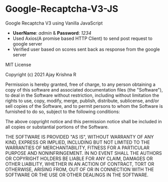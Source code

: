 # Google-Recaptcha-V3-JS

Google Recaptcha V3 using Vanilla JavaScript

  - **UserName**: *admin* & **Password**: *1234*
  - Used Axios(A promise based HTTP Client) to send post request to google server
  - Verified user based on scores sent back as response from the google server

MIT License

Copyright (c) 2021 Ajay Krishna R

Permission is hereby granted, free of charge, to any person obtaining a copy
of this software and associated documentation files (the "Software"), to deal
in the Software without restriction, including without limitation the rights
to use, copy, modify, merge, publish, distribute, sublicense, and/or sell
copies of the Software, and to permit persons to whom the Software is
furnished to do so, subject to the following conditions:

The above copyright notice and this permission notice shall be included in all
copies or substantial portions of the Software.

THE SOFTWARE IS PROVIDED "AS IS", WITHOUT WARRANTY OF ANY KIND, EXPRESS OR
IMPLIED, INCLUDING BUT NOT LIMITED TO THE WARRANTIES OF MERCHANTABILITY,
FITNESS FOR A PARTICULAR PURPOSE AND NONINFRINGEMENT. IN NO EVENT SHALL THE
AUTHORS OR COPYRIGHT HOLDERS BE LIABLE FOR ANY CLAIM, DAMAGES OR OTHER
LIABILITY, WHETHER IN AN ACTION OF CONTRACT, TORT OR OTHERWISE, ARISING FROM,
OUT OF OR IN CONNECTION WITH THE SOFTWARE OR THE USE OR OTHER DEALINGS IN THE
SOFTWARE.
